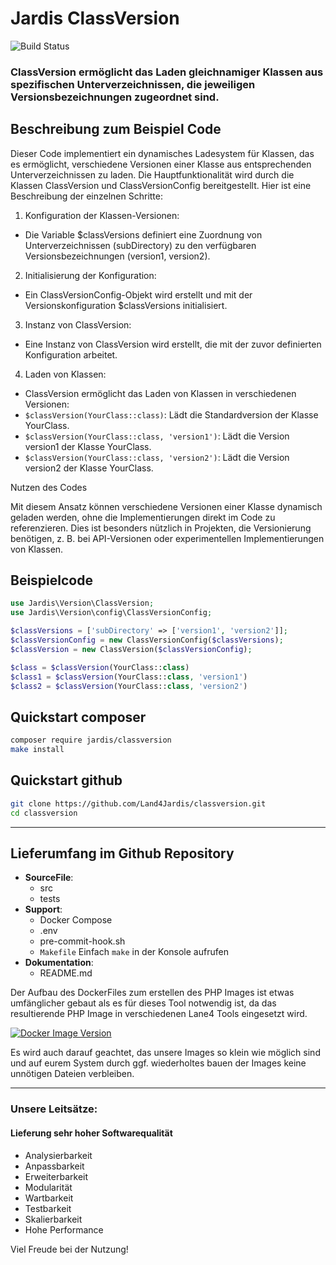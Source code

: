 # Jardis ClassVersion
![Build Status](https://github.com/lane4jardis/classversion/actions/workflows/ci.yml/badge.svg)

### ClassVersion ermöglicht das Laden gleichnamiger Klassen aus spezifischen Unterverzeichnissen, die jeweiligen Versionsbezeichnungen zugeordnet sind.

## Beschreibung zum Beispiel Code
Dieser Code implementiert ein dynamisches Ladesystem für Klassen, das es ermöglicht, verschiedene Versionen einer Klasse aus entsprechenden Unterverzeichnissen zu laden. Die Hauptfunktionalität wird durch die Klassen ClassVersion und ClassVersionConfig bereitgestellt. Hier ist eine Beschreibung der einzelnen Schritte:
1.	Konfiguration der Klassen-Versionen:
- Die Variable $classVersions definiert eine Zuordnung von Unterverzeichnissen (subDirectory) zu den verfügbaren Versionsbezeichnungen (version1, version2).
2.	Initialisierung der Konfiguration:
- Ein ClassVersionConfig-Objekt wird erstellt und mit der Versionskonfiguration $classVersions initialisiert.
3.	Instanz von ClassVersion:
- Eine Instanz von ClassVersion wird erstellt, die mit der zuvor definierten Konfiguration arbeitet.
4.	Laden von Klassen:
- ClassVersion ermöglicht das Laden von Klassen in verschiedenen Versionen:
- `$classVersion(YourClass::class)`: Lädt die Standardversion der Klasse YourClass.
- `$classVersion(YourClass::class, 'version1')`: Lädt die Version version1 der Klasse YourClass.
- `$classVersion(YourClass::class, 'version2')`: Lädt die Version version2 der Klasse YourClass.

Nutzen des Codes

Mit diesem Ansatz können verschiedene Versionen einer Klasse dynamisch geladen werden, ohne die Implementierungen direkt im Code zu referenzieren. Dies ist besonders nützlich in Projekten, die Versionierung benötigen, z. B. bei API-Versionen oder experimentellen Implementierungen von Klassen.


## Beispielcode

```php
use Jardis\Version\ClassVersion;
use Jardis\Version\config\ClassVersionConfig;

$classVersions = ['subDirectory' => ['version1', 'version2']];
$classVersionConfig = new ClassVersionConfig($classVersions);
$classVersion = new ClassVersion($classVersionConfig);

$class = $classVersion(YourClass::class)
$class1 = $classVersion(YourClass::class, 'version1')
$class2 = $classVersion(YourClass::class, 'version2')

```

## Quickstart composer

```bash
composer require jardis/classversion
make install
```

## Quickstart github

```bash
git clone https://github.com/Land4Jardis/classversion.git
cd classversion
```

---

## Lieferumfang im Github Repository

- **SourceFile**: 
  - src
  - tests
- **Support**: 
  - Docker Compose
  - .env
  - pre-commit-hook.sh
  - `Makefile` Einfach `make` in der Konsole aufrufen
- **Dokumentation**:
  - README.md

Der Aufbau des DockerFiles zum erstellen des PHP Images ist etwas umfänglicher gebaut als es für dieses Tool notwendig ist, da das resultierende PHP Image in verschiedenen Lane4 Tools eingesetzt wird.

[![Docker Image Version](https://img.shields.io/docker/v/lane4jardis/phpcli?sort=semver)](https://hub.docker.com/r/lane4jardis/phpcli)

Es wird auch darauf geachtet, das unsere Images so klein wie möglich sind und auf eurem System durch ggf. wiederholtes bauen der Images keine unnötigen Dateien verbleiben.

---

### Unsere Leitsätze:
#### Lieferung sehr hoher Softwarequalität
- Analysierbarkeit
- Anpassbarkeit
- Erweiterbarkeit
- Modularität
- Wartbarkeit
- Testbarkeit
- Skalierbarkeit
- Hohe Performance


Viel Freude bei der Nutzung!
